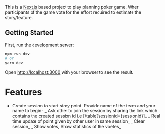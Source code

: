 This is a [Next.js](https://nextjs.org/) based project to play planning poker game. Wher participants of the game vote for the effort required to estimate the story/feature.

## Getting Started

First, run the development server:

```bash
npm run dev
# or
yarn dev
```

Open [http://localhost:3000](http://localhost:3000) with your browser to see the result.

# Features
- Create session to start story point. Provide name of the team and your name to begin-
_ Ask other to join the session by sharing the link which contains the created session id i.e [/table?sessionid={sessionid}]_
_ Real time update of point given by other user in same session_
_ Clear session_
_ Show votes, Show statistics of the voetes_

